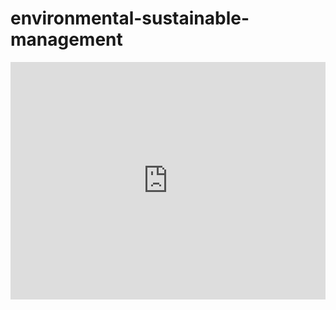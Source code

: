 # environmental-sustainable-management
<div style="position: relative; width: 100%; height: 0; padding-top:96px; padding-bottom: 56.25%; overflow: hidden; will-change: transform;">
		<iframe loading="lazy" src="https://slidesgo.com/editor/share/undefined?embed=1" style="position: absolute; width: 100%; height: 100%; top: 0; left: 0; border: none; padding: 0;margin: 0;"></iframe>
	</div>
	

